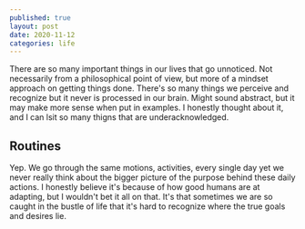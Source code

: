 ```yaml
---
published: true
layout: post
date: 2020-11-12
categories: life
---
```

There are so many important things in our lives that go unnoticed. Not necessarily from a philosophical point of view, but more of a mindset approach on getting things done. There's so many things we perceive and recognize but it never is processed in our brain. Might sound abstract, but it may make more sense when put in examples. I honestly thought about it, and I can lsit so many thigns that are underacknowledged.

## Routines

Yep. We go through the same motions, activities, every single day yet we never really think about the bigger picture of the purpose behind these daily actions. I honestly believe it's because of how good humans are at adapting, but I wouldn't bet it all on that. It's that sometimes we are so caught in the bustle of life that it's hard to recognize where the true goals and desires lie.
